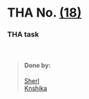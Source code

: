 # THA No.  [(18)](https://csb-9vj0n.netlify.app/)

### THA task

<br>

> #### Done by:
>[Sherl](https://github.com/aayushi221/Devsnest-Frontend/tree/main/day%2018)  <br>
>[Knshika](https://github.com/knshika/Devsnest-frontend/tree/main/react-assignments%20Day(15-21)/src/Components/Day%2018)<br>
>
